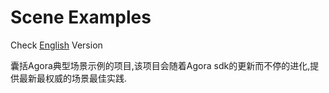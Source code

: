 # Scene Examples

Check [English](README.md) Version

囊括Agora典型场景示例的项目,该项目会随着Agora sdk的更新而不停的进化,提供最新最权威的场景最佳实践.



